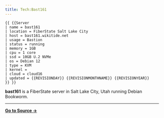 ```yaml
---
title: Tech:Bast161
---
```


```
{{ {{Server
| name = bast161
| location = FiberState Salt Lake City
| host = bast161.wikitide.net
| usage = Bastion
| status = running
| memory = 1GB
| cpu = 1 core
| ssd = 10GB U.2 NVMe
| os = Debian 12
| type = KVM
| kernel =
| cloud = cloud16
| updated = {{REVISIONDAY}} {{REVISIONMONTHNAME}} {{REVISIONYEAR}}
}} }}
```

**bast161** is a FiberState server in Salt Lake City, Utah running Debian Bookworm.



----
**[Go to Source &rarr;](https://meta.miraheze.org/wiki/Tech:Bast161)**